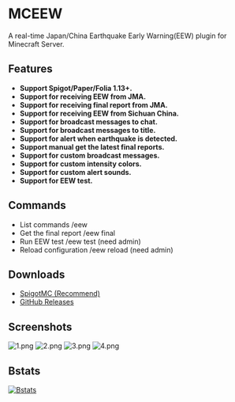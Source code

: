 # MCEEW

A real-time Japan/China Earthquake Early Warning(EEW) plugin for Minecraft Server.

## Features

*   **Support Spigot/Paper/Folia 1.13+.**
*   **Support for receiving EEW from JMA.**
*   **Support for receiving final report from JMA.**
*   **Support for receiving EEW from Sichuan China.**
*   **Support for broadcast messages to chat.**
*   **Support for broadcast messages to title.**
*   **Support for alert when earthquake is detected.**
*   **Support manual get the latest final reports.**
*   **Support for custom broadcast messages.**
*   **Support for custom intensity colors.**
*   **Support for custom alert sounds.**
*   **Support for EEW test.**

## Commands

*   List commands /eew
*   Get the final report /eew final
*   Run EEW test /eew test (need admin)
*   Reload configuration /eew reload (need admin)

## Downloads

*   [SpigotMC (Recommend)](https://acg.kr/mceew)
*   [GitHub Releases](https://github.com/TenkyuChimata/MCEEW/releases/latest)

## Screenshots

![1.png](https://s2.loli.net/2023/01/02/CcTDAKlosye4d3Y.png)
![2.png](https://s2.loli.net/2023/01/02/Zfmi9wWnbzBNF7H.png)
![3.png](https://s2.loli.net/2023/01/02/OBlvaopQjId6zJT.png)
![4.png](https://s2.loli.net/2023/01/02/EwCyZz35VmKUIkQ.png)

## Bstats

[![Bstats](https://bstats.org/signatures/bukkit/MCEEW.svg)](https://bstats.org/plugin/bukkit/MCEEW/17261)
